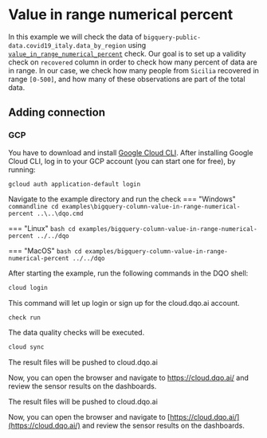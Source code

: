 # Value in range numerical percent

In this example we will check the data of `bigquery-public-data.covid19_italy.data_by_region` using
[`value_in_range_numerical_percent`](../../../check_reference/validity/value_in_range_numerical_percent/value_in_range_numerical_percent.md) check.
Our goal is to set up a validity check on `recovered` column in order to check how many percent of data are in range.
In our case, we check how many people from `Sicilia` recovered in range `[0-500]`, and how many of these observations are part of the total data.



## Adding connection
### GCP
You have to download and install [Google Cloud CLI](https://cloud.google.com/sdk/docs/install).
After installing Google Cloud CLI, log in to your GCP account (you can start one for free), by running:

```commandline
gcloud auth application-default login
```
    
Navigate to the example directory and run the check
=== "Windows"
    ```commandline
    cd examples\bigquery-column-value-in-range-numerical-percent
    ..\..\dqo.cmd
    ```

=== "Linux"
    ```bash
    cd examples/bigquery-column-value-in-range-numerical-percent
    ../../dqo
    ```

=== "MacOS"
    ```bash
    cd examples/bigquery-column-value-in-range-numerical-percent
    ../../dqo
    ```

After starting the example, run the following commands in the DQO shell:
```bash
cloud login
```
This command will let up login or sign up for the cloud.dqo.ai account.

```bash
check run
```
The data quality checks will be executed.
```bash
cloud sync
```
The result files will be pushed to cloud.dqo.ai

Now, you can open the browser and navigate to https://cloud.dqo.ai/ and review the sensor results on the dashboards.

The result files will be pushed to cloud.dqo.ai

Now, you can open the browser and navigate to [https://cloud.dqo.ai/](https://cloud.dqo.ai/)
and review the sensor results on the dashboards.